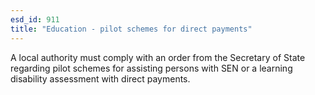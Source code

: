 ```yaml
---
esd_id: 911
title: "Education - pilot schemes for direct payments"
---
```


A local authority must comply with an order from the Secretary of State regarding pilot schemes for assisting persons with SEN or a learning disability assessment with direct payments.


